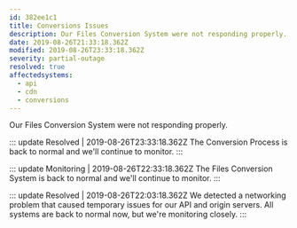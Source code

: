 ```yaml
---
id: 382ee1c1
title: Conversions Issues
description: Our Files Conversion System were not responding properly.
date: 2019-08-26T21:33:18.362Z
modified: 2019-08-26T23:33:18.362Z
severity: partial-outage
resolved: true
affectedsystems:
  - api
  - cdn
  - conversions
---
```


Our Files Conversion System were not responding properly.


::: update Resolved | 2019-08-26T23:33:18.362Z
The Conversion Process is back to normal and we'll continue to monitor.
:::

::: update Monitoring | 2019-08-26T22:33:18.362Z
The Files Conversion System is back to normal and we'll continue to monitor.
:::

::: update Resolved | 2019-08-26T22:03:18.362Z
We detected a networking problem that caused temporary issues for our API and origin servers. All systems are back to normal now, but we're monitoring closely.
:::


